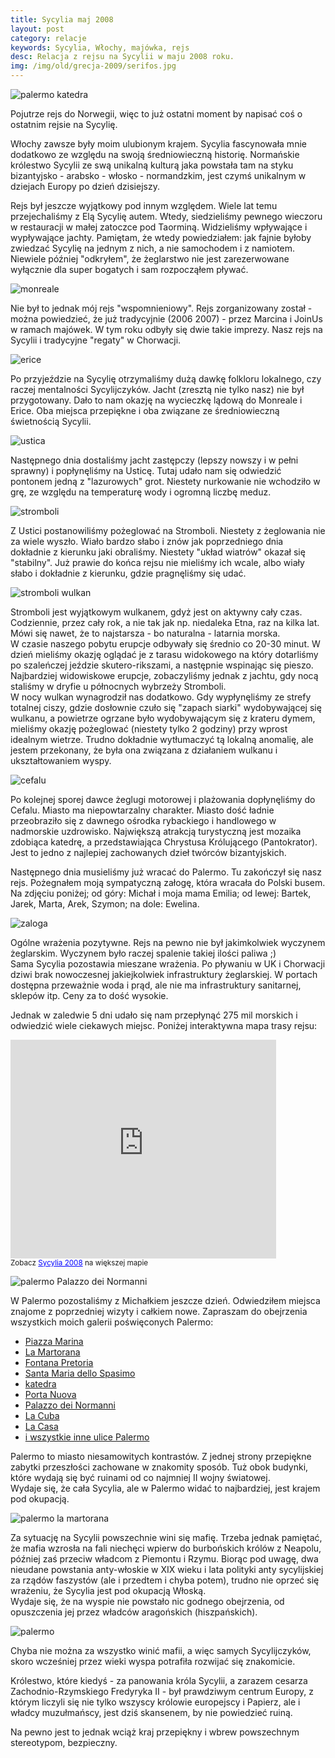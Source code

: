 ```yaml
---
title: Sycylia maj 2008
layout: post
category: relacje
keywords: Sycylia, Włochy, majówka, rejs
desc: Relacja z rejsu na Sycylii w maju 2008 roku.
img: /img/old/grecja-2009/serifos.jpg
---
```


![palermo katedra](/img/old/sycylia/palermo_katedra.jpg)

Pojutrze rejs do Norwegii, więc to już ostatni moment by napisać coś o ostatnim rejsie na Sycylię.

Włochy zawsze były moim ulubionym krajem. Sycylia fascynowała mnie dodatkowo ze względu na swoją średniowieczną historię. 
Normańskie królestwo Sycylii ze swą unikalną kulturą jaka powstała tam na styku bizantyjsko - arabsko - włosko - normandzkim, 
jest czymś unikalnym w dziejach Europy po dzień dzisiejszy.

Rejs był jeszcze wyjątkowy pod innym względem. Wiele lat temu przejechaliśmy z Elą Sycylię autem. Wtedy, siedzieliśmy 
pewnego wieczoru w restauracji w małej zatoczce pod Taorminą. Widzieliśmy wpływające i wypływające jachty. Pamiętam, 
że wtedy powiedziałem: jak fajnie byłoby zwiedzać Sycylię na jednym z nich, a nie samochodem i z namiotem.  
Niewiele później "odkryłem", że żeglarstwo nie jest zarezerwowane wyłącznie dla super bogatych i sam rozpocząłem pływać.

![monreale](/img/old/sycylia/monreale.jpg)

Nie był to jednak mój rejs "wspomnieniowy".  Rejs zorganizowany został - można powiedzieć, że już 
tradycyjnie (2006 2007) - przez Marcina i JoinUs w ramach majówek. W tym roku odbyły się  dwie takie imprezy. 
Nasz rejs na Sycylii i tradycyjne "regaty" w Chorwacji.

![erice](/img/old/sycylia/erice.jpg)

Po przyjeździe na Sycylię otrzymaliśmy dużą dawkę folkloru lokalnego, czy raczej mentalności 
Sycylijczyków. Jacht (zresztą nie tylko nasz) nie był przygotowany. Dało to nam okazję na wycieczkę lądową 
do Monreale i Erice. Oba miejsca przepiękne i oba związane ze średniowieczną świetnością Sycylii.

![ustica](/img/old/sycylia/ustica.jpg)

Następnego dnia dostaliśmy jacht zastępczy (lepszy  nowszy i w pełni sprawny) i popłynęliśmy na Usticę. 
Tutaj udało nam się odwiedzić pontonem jedną z "lazurowych" grot. Niestety nurkowanie nie wchodziło w grę, 
ze względu na temperaturę wody i ogromną liczbę meduz.

![stromboli](/img/old/sycylia/stromboli.jpg)

Z Ustici postanowiliśmy pożeglować na Stromboli. Niestety z żeglowania nie za wiele wyszło. Wiało bardzo słabo 
i znów jak poprzedniego dnia dokładnie z kierunku jaki obraliśmy. Niestety "układ wiatrów" okazał się "stabilny". Już prawie 
do końca rejsu nie mieliśmy ich wcale, albo wiały słabo i dokładnie z kierunku, gdzie pragnęliśmy się udać.   

![stromboli wulkan](/img/old/sycylia/stromboli_lawa.jpg)

Stromboli jest wyjątkowym wulkanem, gdyż jest on aktywny cały czas. Codziennie, przez cały rok, 
a nie tak jak np. niedaleka Etna, raz na kilka lat. Mówi się nawet, że to najstarsza - bo naturalna - latarnia morska.  
W czasie naszego pobytu erupcje odbywały się średnio co 20-30 minut. W dzień mieliśmy okazję oglądać je z tarasu widokowego 
na który dotarliśmy po szaleńczej jeździe skutero-rikszami, a następnie wspinając się pieszo.   
Najbardziej widowiskowe erupcje, zobaczyliśmy jednak z jachtu, gdy  nocą staliśmy w dryfie u północnych wybrzeży Stromboli.  
W nocy wulkan wynagrodził nas dodatkowo. Gdy wypłynęliśmy ze strefy totalnej ciszy, gdzie dosłownie czuło się "zapach siarki" 
wydobywającej się wulkanu, a powietrze ogrzane było wydobywającym się z krateru dymem, mieliśmy okazję pożeglować 
(niestety tylko 2 godziny) przy wprost idealnym wietrze. Trudno dokładnie wytłumaczyć tą lokalną anomalię, ale jestem przekonany, 
że była ona związana z działaniem wulkanu i ukształtowaniem wyspy.

![cefalu](/img/old/sycylia/cefalu.jpg)

Po kolejnej sporej dawce żeglugi motorowej i plażowania dopłynęliśmy do Cefalu. Miasto ma niepowtarzalny 
charakter. Miasto dość ładnie przeobraziło się z dawnego ośrodka rybackiego i handlowego w nadmorskie uzdrowisko.  Największą 
atrakcją  turystyczną jest mozaika zdobiąca katedrę, a przedstawiająca Chrystusa Królującego (Pantokrator). Jest to jedno 
z najlepiej zachowanych dzieł twórców bizantyjskich.  

Następnego dnia musieliśmy już wracać do Palermo. Tu zakończył się nasz rejs. 
Pożegnałem moją sympatyczną załogę, która wracała do Polski busem. Na zdjęciu poniżej; od góry: Michał 
i moja mama Emilia; od lewej: Bartek, Jarek, Marta, Arek, Szymon; na dole: Ewelina.

![zaloga](/img/old/sycylia/zaloga.jpg)

Ogólne wrażenia pozytywne. Rejs na pewno nie był jakimkolwiek wyczynem żeglarskim. Wyczynem było raczej spalenie takiej ilości paliwa ;)  
Sama Sycylia pozostawia mieszane wrażenia. Po pływaniu w UK i Chorwacji dziwi brak nowoczesnej jakiejkolwiek 
infrastruktury żeglarskiej. W portach dostępna przeważnie woda i prąd, ale nie ma infrastruktury sanitarnej, sklepów itp. Ceny za to dość wysokie.

Jednak w zaledwie 5 dni udało się nam przepłynąć 275 mil morskich i odwiedzić wiele ciekawych miejsc.  Poniżej interaktywna mapa trasy rejsu:

<p>
<iframe width="425" height="350" frameborder="0" scrolling="no" marginheight="0" marginwidth="0" src="https://maps.google.com/maps/ms?ie=UTF8&amp;hl=en&amp;msa=0&amp;msid=204255321763002349681.00044c7c3b539dc7e2246&amp;source=embed&amp;t=m&amp;ll=38.427774,13.919678&amp;spn=3.012183,5.767822&amp;output=embed"> </iframe>
<br>
<small>Zobacz <a href="https://maps.google.com/maps/ms?ie=UTF8&amp;hl=en&amp;msa=0&amp;msid=204255321763002349681.00044c7c3b539dc7e2246&amp;source=embed&amp;t=m&amp;ll=38.427774,13.919678&amp;spn=3.012183,5.767822" style="color:#0000FF;text-align:left">Sycylia 2008</a> na większej mapie</small>
</p>
  
![palermo Palazzo dei Normanni](/img/old/sycylia/palermo_zamek.jpg)

W Palermo pozostaliśmy z Michałkiem jeszcze dzień. Odwiedziłem miejsca znajome z poprzedniej wizyty i całkiem nowe. Zapraszam 
do obejrzenia wszystkich moich galerii poświęconych Palermo: 

* [Piazza Marina](https://plus.google.com/photos/+ArekStryjski/albums/5197015891821176001)
* [La Martorana](https://plus.google.com/photos/+ArekStryjski/albums/5196984328106516065)
* [Fontana Pretoria](https://plus.google.com/photos/+ArekStryjski/albums/5196980402506407329)
* [Santa Maria dello Spasimo](https://plus.google.com/photos/+ArekStryjski/albums/5197010561766761361)
* [katedra](https://plus.google.com/photos/+ArekStryjski/albums/5196999081319178161)
* [Porta Nuova](https://plus.google.com/photos/+ArekStryjski/albums/5196989542196813633)
* [Palazzo dei Normanni](https://plus.google.com/photos/+ArekStryjski/albums/5196973646522850145)
* [La Cuba](https://plus.google.com/photos/+ArekStryjski/albums/5196956419409025713)
* [La Casa](https://plus.google.com/photos/+ArekStryjski/albums/5196950105807100369)
* [i wszystkie inne ulice Palermo](https://plus.google.com/photos/+ArekStryjski/albums/5197006567447175537)

Palermo to miasto niesamowitych kontrastów. Z jednej strony przepiękne zabytki przeszłości zachowane 
w znakomity sposób. Tuż obok budynki, które wydają się być ruinami od co najmniej II wojny światowej.  
Wydaje się, że cała Sycylia, ale w Palermo widać to najbardziej, jest krajem pod okupacją.

![palermo la martorana](/img/old/sycylia/la_martorana.jpg)

Za sytuację na Sycylii powszechnie wini się mafię. Trzeba jednak pamiętać, że mafia wzrosła 
na fali niechęci wpierw do burbońskich królów z Neapolu, później zaś przeciw władcom z Piemontu i Rzymu. Biorąc pod uwagę, 
dwa nieudane powstania anty-włoskie w XIX wieku i lata polityki anty sycylijskiej za rządów faszystów 
(ale i przedtem i chyba potem),  trudno nie oprzeć się wrażeniu, że Sycylia jest pod okupacją Włoską.   
Wydaje się, że na wyspie nie powstało nic godnego obejrzenia, od opuszczenia jej przez władców aragońskich (hiszpańskich).

![palermo](/img/old/sycylia/palermo.jpg)

Chyba nie można za wszystko winić mafii, a więc samych Sycylijczyków, skoro wcześniej przez wieki wyspa potrafiła rozwijać się znakomicie.

Królestwo, które kiedyś - za panowania króla Sycylii, a zarazem cesarza Zachodnio-Rzymskiego Fredyryka II - był prawdziwym centrum Europy, 
z którym liczyli się nie tylko wszyscy królowie europejscy i Papierz, ale i władcy muzułmańscy, jest dziś skansenem, by nie powiedzieć ruiną.

Na pewno jest to jednak wciąż kraj przepiękny i wbrew powszechnym stereotypom, bezpieczny. 